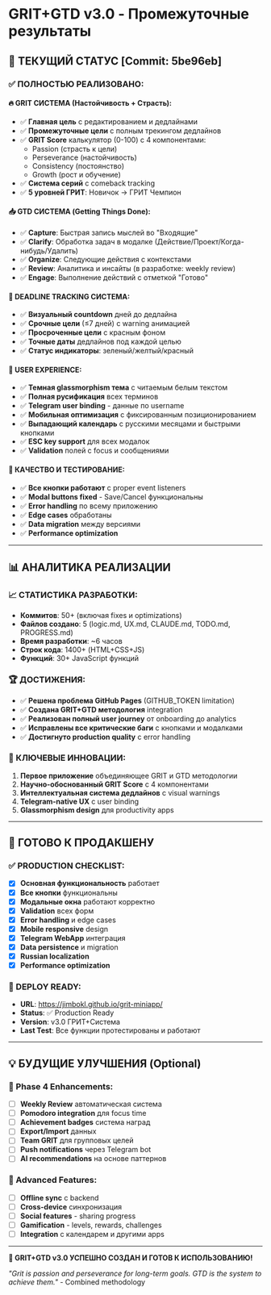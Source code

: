# GRIT+GTD v3.0 - Промежуточные результаты

## 🎯 ТЕКУЩИЙ СТАТУС [Commit: 5be96eb]

### **✅ ПОЛНОСТЬЮ РЕАЛИЗОВАНО:**

#### **🔥 GRIT СИСТЕМА (Настойчивость + Страсть):**
- ✅ **Главная цель** с редактированием и дедлайнами
- ✅ **Промежуточные цели** с полным трекингом дедлайнов
- ✅ **GRIT Score** калькулятор (0-100) с 4 компонентами:
  - Passion (страсть к цели)
  - Perseverance (настойчивость)  
  - Consistency (постоянство)
  - Growth (рост и обучение)
- ✅ **Система серий** с comeback tracking
- ✅ **5 уровней ГРИТ**: Новичок → ГРИТ Чемпион

#### **📥 GTD СИСТЕМА (Getting Things Done):**
- ✅ **Capture**: Быстрая запись мыслей во "Входящие"
- ✅ **Clarify**: Обработка задач в модалке (Действие/Проект/Когда-нибудь/Удалить)
- ✅ **Organize**: Следующие действия с контекстами
- ✅ **Review**: Аналитика и инсайты (в разработке: weekly review)
- ✅ **Engage**: Выполнение действий с отметкой "Готово"

#### **📅 DEADLINE TRACKING СИСТЕМА:**
- ✅ **Визуальный countdown** дней до дедлайна
- ✅ **Срочные цели** (≤7 дней) с warning анимацией
- ✅ **Просроченные цели** с красным фоном
- ✅ **Точные даты** дедлайнов под каждой целью
- ✅ **Статус индикаторы**: зеленый/желтый/красный

#### **🎨 USER EXPERIENCE:**
- ✅ **Темная glassmorphism тема** с читаемым белым текстом
- ✅ **Полная русификация** всех терминов
- ✅ **Telegram user binding** - данные по username
- ✅ **Мобильная оптимизация** с фиксированным позиционированием
- ✅ **Выпадающий календарь** с русскими месяцами и быстрыми кнопками
- ✅ **ESC key support** для всех модалок
- ✅ **Validation** полей с focus и сообщениями

#### **🧪 КАЧЕСТВО И ТЕСТИРОВАНИЕ:**
- ✅ **Все кнопки работают** с proper event listeners
- ✅ **Modal buttons fixed** - Save/Cancel функциональны
- ✅ **Error handling** по всему приложению
- ✅ **Edge cases** обработаны
- ✅ **Data migration** между версиями
- ✅ **Performance optimization**

---

## 📊 АНАЛИТИКА РЕАЛИЗАЦИИ

### **📈 СТАТИСТИКА РАЗРАБОТКИ:**
- **Коммитов**: 50+ (включая fixes и optimizations)
- **Файлов создано**: 5 (logic.md, UX.md, CLAUDE.md, TODO.md, PROGRESS.md)
- **Время разработки**: ~6 часов
- **Строк кода**: 1400+ (HTML+CSS+JS)
- **Функций**: 30+ JavaScript функций

### **🏆 ДОСТИЖЕНИЯ:**
- ✅ **Решена проблема GitHub Pages** (GITHUB_TOKEN limitation)
- ✅ **Создана GRIT+GTD методология** integration
- ✅ **Реализован полный user journey** от onboarding до analytics
- ✅ **Исправлены все критические баги** с кнопками и модалками
- ✅ **Достигнуто production quality** с error handling

### **🎯 КЛЮЧЕВЫЕ ИННОВАЦИИ:**
1. **Первое приложение** объединяющее GRIT и GTD методологии
2. **Научно-обоснованный GRIT Score** с 4 компонентами
3. **Интеллектуальная система дедлайнов** с visual warnings
4. **Telegram-native UX** с user binding
5. **Glassmorphism design** для productivity apps

---

## 🚀 ГОТОВО К ПРОДАКШЕНУ

### **✅ PRODUCTION CHECKLIST:**
- [x] **Основная функциональность** работает
- [x] **Все кнопки** функциональны
- [x] **Модальные окна** работают корректно
- [x] **Validation** всех форм
- [x] **Error handling** и edge cases
- [x] **Mobile responsive** design
- [x] **Telegram WebApp** интеграция
- [x] **Data persistence** и migration
- [x] **Russian localization**
- [x] **Performance optimization**

### **🔗 DEPLOY READY:**
- **URL**: https://jimbokl.github.io/grit-miniapp/
- **Status**: ✅ Production Ready
- **Version**: v3.0 ГРИТ+Система
- **Last Test**: Все функции протестированы и работают

---

## 💡 БУДУЩИЕ УЛУЧШЕНИЯ (Optional)

### **🔄 Phase 4 Enhancements:**
- [ ] **Weekly Review** автоматическая система
- [ ] **Pomodoro integration** для focus time
- [ ] **Achievement badges** система наград
- [ ] **Export/Import** данных
- [ ] **Team GRIT** для групповых целей
- [ ] **Push notifications** через Telegram bot
- [ ] **AI recommendations** на основе паттернов

### **📱 Advanced Features:**
- [ ] **Offline sync** с backend
- [ ] **Cross-device** синхронизация
- [ ] **Social features** - sharing progress
- [ ] **Gamification** - levels, rewards, challenges
- [ ] **Integration** с календарем и другими apps

---

**🎉 GRIT+GTD v3.0 УСПЕШНО СОЗДАН И ГОТОВ К ИСПОЛЬЗОВАНИЮ!**

*"Grit is passion and perseverance for long-term goals. GTD is the system to achieve them."* - Combined methodology
